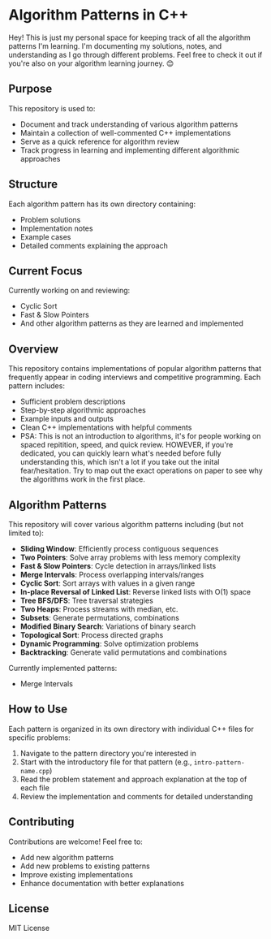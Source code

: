 # Algorithm Patterns in C++

Hey! This is just my personal space for keeping track of all the algorithm patterns I'm learning. I'm documenting my solutions, notes, and understanding as I go through different problems. Feel free to check it out if you're also on your algorithm learning journey. 😊

## Purpose

This repository is used to:
- Document and track understanding of various algorithm patterns
- Maintain a collection of well-commented C++ implementations
- Serve as a quick reference for algorithm review
- Track progress in learning and implementing different algorithmic approaches

## Structure

Each algorithm pattern has its own directory containing:
- Problem solutions
- Implementation notes
- Example cases
- Detailed comments explaining the approach

## Current Focus

Currently working on and reviewing:
- Cyclic Sort
- Fast & Slow Pointers
- And other algorithm patterns as they are learned and implemented

## Overview

This repository contains implementations of popular algorithm patterns that frequently appear in coding interviews and competitive programming. Each pattern includes:

- Sufficient problem descriptions
- Step-by-step algorithmic approaches
- Example inputs and outputs
- Clean C++ implementations with helpful comments
- PSA: This is not an introduction to algorithms, it's for people working on spaced repitition, speed, and quick review. HOWEVER, if you're dedicated, you can quickly learn what's needed before fully understanding this, which isn't a lot if you take out the inital fear/hesitation. Try to map out the exact operations on paper to see why the algorithms work in the first place. 

## Algorithm Patterns

This repository will cover various algorithm patterns including (but not limited to):

- **Sliding Window**: Efficiently process contiguous sequences
- **Two Pointers**: Solve array problems with less memory complexity
- **Fast & Slow Pointers**: Cycle detection in arrays/linked lists
- **Merge Intervals**: Process overlapping intervals/ranges
- **Cyclic Sort**: Sort arrays with values in a given range
- **In-place Reversal of Linked List**: Reverse linked lists with O(1) space
- **Tree BFS/DFS**: Tree traversal strategies
- **Two Heaps**: Process streams with median, etc.
- **Subsets**: Generate permutations, combinations
- **Modified Binary Search**: Variations of binary search
- **Topological Sort**: Process directed graphs
- **Dynamic Programming**: Solve optimization problems
- **Backtracking**: Generate valid permutations and combinations

Currently implemented patterns:
- Merge Intervals

## How to Use

Each pattern is organized in its own directory with individual C++ files for specific problems:

1. Navigate to the pattern directory you're interested in
2. Start with the introductory file for that pattern (e.g., `intro-pattern-name.cpp`)
3. Read the problem statement and approach explanation at the top of each file
4. Review the implementation and comments for detailed understanding

## Contributing

Contributions are welcome! Feel free to:
- Add new algorithm patterns
- Add new problems to existing patterns
- Improve existing implementations
- Enhance documentation with better explanations

## License

MIT License 
